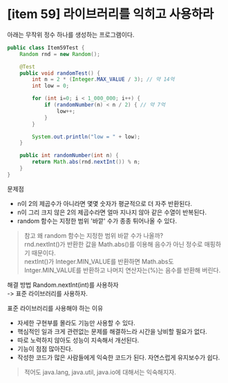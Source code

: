 # [item 59] 라이브러리를 익히고 사용하라
아래는 무작위 정수 하나를 생성하는 프로그램이다.
```java
public class Item59Test {
    Random rnd = new Random();

    @Test
    public void randomTest() {
        int n = 2 * (Integer.MAX_VALUE / 3); // 약 14억
        int low = 0;

        for (int i=0; i < 1_000_000; i++) {
            if (randomNumber(n) < n / 2) { // 약 7억
                low++;
            }
        }

        System.out.println("low = " + low);
    }

    public int randomNumber(int n) {
        return Math.abs(rnd.nextInt()) % n;
    }
}
```

문제점
* n이 2의 제곱수가 아니라면 몇몇 숫자가 평균적으로 더 자주 반환된다.   
* n이 그리 크지 않은 2의 제곱수라면 얼마 지나지 않아 같은 수열이 반복된다.   
* random 함수는 지정한 범위 '바깥' 수가 종종 튀어나올 수 있다.   

> 참고
> 왜 random 함수는 지정한 범위 바깥 수가 나올까?   
> rnd.nextInt()가 반환한 값을 Math.abs()를 이용해 음수가 아닌 정수로 매핑하기 때문이다.    
> nextInt()가 Integer.MIN_VALUE를 반환하면 Math.abs도 Intger.MIN_VALUE를 반환하고 나머지 연산자는(%)는 음수를 반환해 버린다.   


해결 방법
Random.nextInt(int)를 사용하자   
-> 표준 라이브러리를 사용하자.

표준 라이브러리를 사용해야 하는 이유
* 자세한 구현부를 몰라도 기능만 사용할 수 있다.
* 핵심적인 일과 크게 관련없는 문제를 해결하느라 시간을 낭비할 필요가 없다.
* 따로 노력하지 않아도 성능이 지속해서 개선된다.
* 기능이 점점 많아진다.
* 작성한 코드가 많은 사람들에게 익숙한 코드가 된다. 자연스럽게 유지보수가 쉽다.


> 적어도 java.lang, java.util, java.io에 대해서는 익숙해지자.

